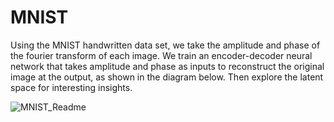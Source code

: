 # MNIST
Using the MNIST handwritten data set, we take the amplitude and phase of the fourier transform of
each image. We train an encoder-decoder neural network that takes amplitude and phase as inputs
to reconstruct the original image at the output, as shown in the diagram below. Then explore the
latent space for interesting insights.

![MNIST_Readme](https://github.com/user-attachments/assets/5750edb2-590f-4db7-a012-1dde803f3249)
